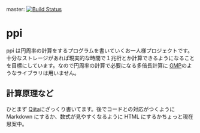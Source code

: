master: [![Build Status](https://travis-ci.org/peria/ppi.svg?branch=master)](https://travis-ci.org/peria/ppi)

# ppi
ppi は円周率の計算をするプログラムを書いていくお一人様プロジェクトです。十分なストレージがあれば現実的な時間で１兆桁とか計算できるようになることを目標にしています。なので円周率の計算で必要になる多倍長計算に [GMP](https://gmplib.org/)のようなライブラリは用いません。

## 計算原理など
ひとまず [Qiita](http://qiita.com/peria/items/c02ef9fc18fb0362fb89)にざっくり書いてます。後でコードとの対応がつくように Markdown にするか、数式が見やすくなるように HTML にするかちょっと現在思案中。
